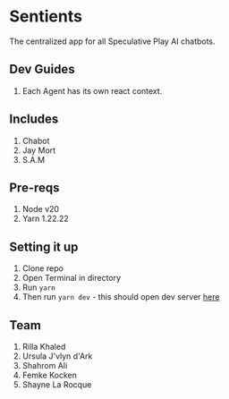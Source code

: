 # Sentients 

The centralized app for all Speculative Play AI chatbots. 

## Dev Guides
1. Each Agent has its own react context. 

## Includes 
1. Chabot 
2. Jay Mort 
3. S.A.M 

## Pre-reqs
1. Node v20
2. Yarn 1.22.22

## Setting it up 
1. Clone repo 
2. Open Terminal in directory 
3. Run `yarn` 
4. Then run `yarn dev` - this should open dev server [here](http://localhost:5173)

## Team 
1. Rilla Khaled 
2. Ursula J'vlyn d'Ark
3. Shahrom Ali 
4. Femke Kocken 
5. Shayne La Rocque

